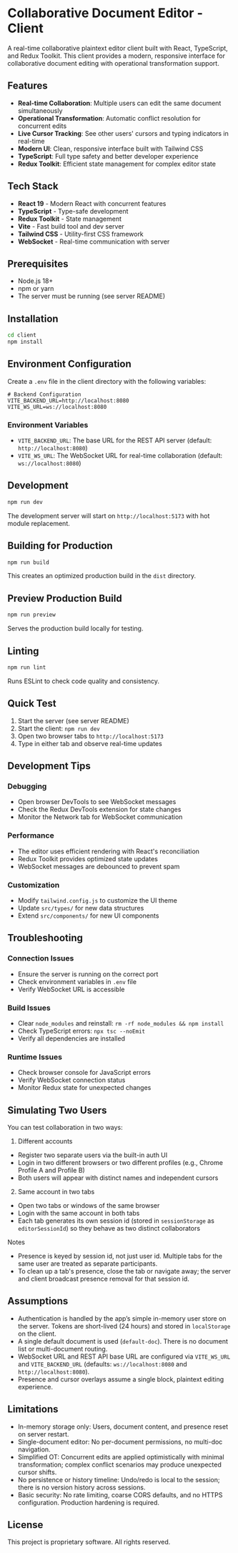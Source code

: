 # Collaborative Document Editor - Client

A real-time collaborative plaintext editor client built with React, TypeScript, and Redux Toolkit. This client provides a modern, responsive interface for collaborative document editing with operational transformation support.

## Features

- **Real-time Collaboration**: Multiple users can edit the same document simultaneously
- **Operational Transformation**: Automatic conflict resolution for concurrent edits
- **Live Cursor Tracking**: See other users' cursors and typing indicators in real-time
- **Modern UI**: Clean, responsive interface built with Tailwind CSS
- **TypeScript**: Full type safety and better developer experience
- **Redux Toolkit**: Efficient state management for complex editor state

## Tech Stack

- **React 19** - Modern React with concurrent features
- **TypeScript** - Type-safe development
- **Redux Toolkit** - State management
- **Vite** - Fast build tool and dev server
- **Tailwind CSS** - Utility-first CSS framework
- **WebSocket** - Real-time communication with server

## Prerequisites

- Node.js 18+
- npm or yarn
- The server must be running (see server README)

## Installation

```bash
cd client
npm install
```

## Environment Configuration

Create a `.env` file in the client directory with the following variables:

```env
# Backend Configuration
VITE_BACKEND_URL=http://localhost:8080
VITE_WS_URL=ws://localhost:8080
```

### Environment Variables

- `VITE_BACKEND_URL`: The base URL for the REST API server (default: `http://localhost:8080`)
- `VITE_WS_URL`: The WebSocket URL for real-time collaboration (default: `ws://localhost:8080`)

## Development

```bash
npm run dev
```

The development server will start on `http://localhost:5173` with hot module replacement.

## Building for Production

```bash
npm run build
```

This creates an optimized production build in the `dist` directory.

## Preview Production Build

```bash
npm run preview
```

Serves the production build locally for testing.

## Linting

```bash
npm run lint
```

Runs ESLint to check code quality and consistency.

## Quick Test

1. Start the server (see server README)
2. Start the client: `npm run dev`
3. Open two browser tabs to `http://localhost:5173`
4. Type in either tab and observe real-time updates

## Development Tips

### Debugging
- Open browser DevTools to see WebSocket messages
- Check the Redux DevTools extension for state changes
- Monitor the Network tab for WebSocket communication

### Performance
- The editor uses efficient rendering with React's reconciliation
- Redux Toolkit provides optimized state updates
- WebSocket messages are debounced to prevent spam

### Customization
- Modify `tailwind.config.js` to customize the UI theme
- Update `src/types/` for new data structures
- Extend `src/components/` for new UI components

## Troubleshooting

### Connection Issues
- Ensure the server is running on the correct port
- Check environment variables in `.env` file
- Verify WebSocket URL is accessible

### Build Issues
- Clear `node_modules` and reinstall: `rm -rf node_modules && npm install`
- Check TypeScript errors: `npx tsc --noEmit`
- Verify all dependencies are installed

### Runtime Issues
- Check browser console for JavaScript errors
- Verify WebSocket connection status
- Monitor Redux state for unexpected changes

## Simulating Two Users

You can test collaboration in two ways:

1) Different accounts
- Register two separate users via the built-in auth UI
- Login in two different browsers or two different profiles (e.g., Chrome Profile A and Profile B)
- Both users will appear with distinct names and independent cursors

2) Same account in two tabs
- Open two tabs or windows of the same browser
- Login with the same account in both tabs
- Each tab generates its own session id (stored in `sessionStorage` as `editorSessionId`) so they behave as two distinct collaborators

Notes
- Presence is keyed by session id, not just user id. Multiple tabs for the same user are treated as separate participants.
- To clean up a tab's presence, close the tab or navigate away; the server and client broadcast presence removal for that session id.

## Assumptions

- Authentication is handled by the app’s simple in-memory user store on the server. Tokens are short-lived (24 hours) and stored in `localStorage` on the client.
- A single default document is used (`default-doc`). There is no document list or multi-document routing.
- WebSocket URL and REST API base URL are configured via `VITE_WS_URL` and `VITE_BACKEND_URL` (defaults: `ws://localhost:8080` and `http://localhost:8080`).
- Presence and cursor overlays assume a single block, plaintext editing experience.

## Limitations

- In-memory storage only: Users, document content, and presence reset on server restart.
- Single-document editor: No per-document permissions, no multi-doc navigation.
- Simplified OT: Concurrent edits are applied optimistically with minimal transformation; complex conflict scenarios may produce unexpected cursor shifts.
- No persistence or history timeline: Undo/redo is local to the session; there is no version history across sessions.
- Basic security: No rate limiting, coarse CORS defaults, and no HTTPS configuration. Production hardening is required.

## License

This project is proprietary software. All rights reserved.
